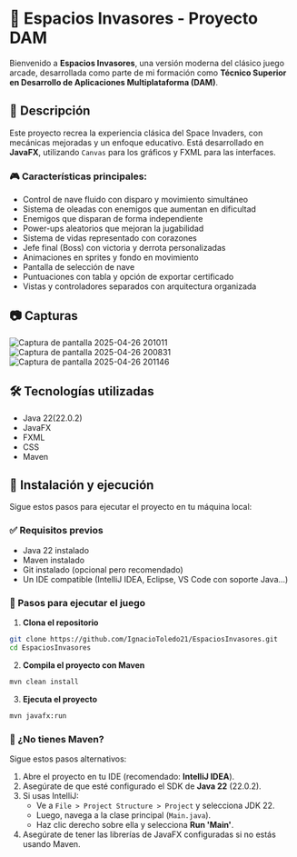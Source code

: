 # 👾 Espacios Invasores - Proyecto DAM

Bienvenido a **Espacios Invasores**, una versión moderna del clásico juego arcade, desarrollada como parte de mi formación como **Técnico Superior en Desarrollo de Aplicaciones Multiplataforma (DAM)**.

## 🚀 Descripción

Este proyecto recrea la experiencia clásica del Space Invaders, con mecánicas mejoradas y un enfoque educativo. Está desarrollado en **JavaFX**, utilizando `Canvas` para los gráficos y FXML para las interfaces.

### 🎮 Características principales:

- Control de nave fluido con disparo y movimiento simultáneo
- Sistema de oleadas con enemigos que aumentan en dificultad
- Enemigos que disparan de forma independiente
- Power-ups aleatorios que mejoran la jugabilidad
- Sistema de vidas representado con corazones
- Jefe final (Boss) con victoria y derrota personalizadas
- Animaciones en sprites y fondo en movimiento
- Pantalla de selección de nave
- Puntuaciones con tabla y opción de exportar certificado
- Vistas y controladores separados con arquitectura organizada

## 📷 Capturas

![Captura de pantalla 2025-04-26 201011](https://github.com/user-attachments/assets/995e2234-d388-4bd6-8e78-b311d8d4ee66)
![Captura de pantalla 2025-04-26 200831](https://github.com/user-attachments/assets/6a41e7c1-8cdf-47e4-9e7b-927a30f5cb0a)
![Captura de pantalla 2025-04-26 201146](https://github.com/user-attachments/assets/8e7ccc3f-57b7-47b8-a7bc-0b0ff7b339ef)

## 🛠️ Tecnologías utilizadas

- Java 22(22.0.2)
- JavaFX
- FXML
- CSS
- Maven

## 🧩 Instalación y ejecución

Sigue estos pasos para ejecutar el proyecto en tu máquina local:

### ✅ Requisitos previos

- Java 22 instalado
- Maven instalado
- Git instalado (opcional pero recomendado)
- Un IDE compatible (IntelliJ IDEA, Eclipse, VS Code con soporte Java...)

### 🚦 Pasos para ejecutar el juego

1. **Clona el repositorio**

```bash
git clone https://github.com/IgnacioToledo21/EspaciosInvasores.git
cd EspaciosInvasores
```

2. **Compila el proyecto con Maven**

```bash
mvn clean install
```

3. **Ejecuta el proyecto**

```bash
mvn javafx:run
```

### 🧪 ¿No tienes Maven?

Sigue estos pasos alternativos:

1. Abre el proyecto en tu IDE (recomendado: **IntelliJ IDEA**).
2. Asegúrate de que esté configurado el SDK de **Java 22** (22.0.2).
3. Si usas IntelliJ:
   - Ve a `File > Project Structure > Project` y selecciona JDK 22.
   - Luego, navega a la clase principal (`Main.java`).
   - Haz clic derecho sobre ella y selecciona **Run 'Main'**.
4. Asegúrate de tener las librerías de JavaFX configuradas si no estás usando Maven.



